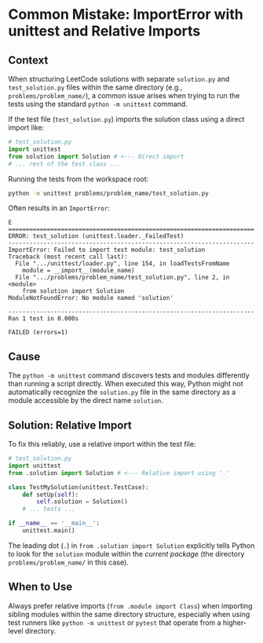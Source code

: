 # Common Mistake: ImportError with unittest and Relative Imports

## Context

When structuring LeetCode solutions with separate `solution.py` and `test_solution.py` files within the same directory (e.g., `problems/problem_name/`), a common issue arises when trying to run the tests using the standard `python -m unittest` command.

If the test file (`test_solution.py`) imports the solution class using a direct import like:

```python
# test_solution.py
import unittest
from solution import Solution # <--- Direct import
# ... rest of the test class ...
```

Running the tests from the workspace root:

```bash
python -m unittest problems/problem_name/test_solution.py
```

Often results in an `ImportError`:

```
E
======================================================================
ERROR: test_solution (unittest.loader._FailedTest)
----------------------------------------------------------------------
ImportError: Failed to import test module: test_solution
Traceback (most recent call last):
  File ".../unittest/loader.py", line 154, in loadTestsFromName
    module = __import__(module_name)
  File ".../problems/problem_name/test_solution.py", line 2, in <module>
    from solution import Solution
ModuleNotFoundError: No module named 'solution'

----------------------------------------------------------------------
Ran 1 test in 0.000s

FAILED (errors=1)
```

## Cause

The `python -m unittest` command discovers tests and modules differently than running a script directly. When executed this way, Python might not automatically recognize the `solution.py` file in the same directory as a module accessible by the direct name `solution`.

## Solution: Relative Import

To fix this reliably, use a relative import within the test file:

```python
# test_solution.py
import unittest
from .solution import Solution # <--- Relative import using '.'

class TestMySolution(unittest.TestCase):
    def setUp(self):
        self.solution = Solution()
    # ... tests ...

if __name__ == '__main__':
    unittest.main()
```

The leading dot (`.`) in `from .solution import Solution` explicitly tells Python to look for the `solution` module within the *current package* (the directory `problems/problem_name/` in this case).

## When to Use

Always prefer relative imports (`from .module import Class`) when importing sibling modules within the same directory structure, especially when using test runners like `python -m unittest` or `pytest` that operate from a higher-level directory. 